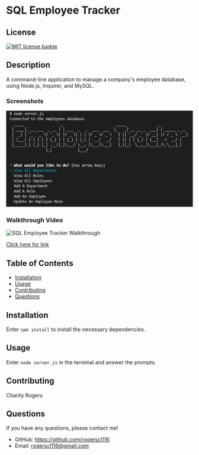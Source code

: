 # SQL Employee Tracker

  ## License
  <a href="https://opensource.org/licenses/MIT"><img src="https://img.shields.io/badge/License-MIT-yellow" alt="MIT license badge"/></a>

  ## Description
A command-line application to manage a company's employee database, using Node.js, Inquirer, and MySQL.

  ### Screenshots
  ![SQL Employee Tracker Screenshot](./assets/images/sql-employee-tracker.jpg)

  ### Walkthrough Video

  ![SQL Employee Tracker Walkthrough](./assets/videos/SQL-employee-tracker.gif)

  [Click here for link](https://drive.google.com/file/d/1_2tdnLypuK6cWjr-_oKwKg2eVie1tX9j/view)

  ## Table of Contents
  * [Installation](#installation)
  * [Usage](#usage)
  * [Contributing](#contributing)
  * [Questions](#questions)
        
  ## Installation
Enter `npm install` to install the necessary dependencies.
   
  ## Usage
Enter `node server.js` in the terminal and answer the prompts.

  ## Contributing
Charity Rogers

  ## Questions
If you have any questions, please contact me!

  - GitHub: https://github.com/rogerscl116
  - Email: rogerscl116@gmail.com 
